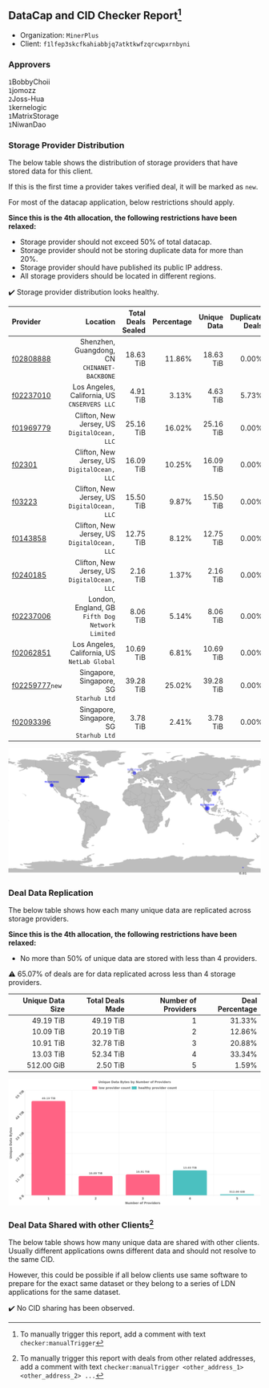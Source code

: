 ## DataCap and CID Checker Report[^1]
 - Organization: `MinerPlus`
 - Client: `f1lfep3skcfkahiabbjq7atktkwfzqrcwpxrnbyni`
### Approvers
`1`BobbyChoii<br/>`1`jomozz<br/>`2`Joss-Hua<br/>`1`kernelogic<br/>`1`MatrixStorage<br/>`1`NiwanDao

### Storage Provider Distribution
The below table shows the distribution of storage providers that have stored data for this client.

If this is the first time a provider takes verified deal, it will be marked as `new`.

For most of the datacap application, below restrictions should apply.

**Since this is the 4th allocation, the following restrictions have been relaxed:**
 - Storage provider should not exceed 50% of total datacap.
 - Storage provider should not be storing duplicate data for more than 20%.
 - Storage provider should have published its public IP address.
 - All storage providers should be located in different regions.

✔️ Storage provider distribution looks healthy.

| Provider                                                    |                                            Location | Total Deals Sealed | Percentage | Unique Data | Duplicate Deals |
| :---------------------------------------------------------- | --------------------------------------------------: | -----------------: | ---------: | ----------: | --------------: |
| [f02808888](https://filfox.info/en/address/f02808888)       |     Shenzhen, Guangdong, CN<br/>`CHINANET-BACKBONE` |          18.63 TiB |     11.86% |   18.63 TiB |           0.00% |
| [f02237010](https://filfox.info/en/address/f02237010)       |     Los Angeles, California, US<br/>`CNSERVERS LLC` |           4.91 TiB |      3.13% |    4.63 TiB |           5.73% |
| [f01969779](https://filfox.info/en/address/f01969779)       |     Clifton, New Jersey, US<br/>`DigitalOcean, LLC` |          25.16 TiB |     16.02% |   25.16 TiB |           0.00% |
| [f02301](https://filfox.info/en/address/f02301)             |     Clifton, New Jersey, US<br/>`DigitalOcean, LLC` |          16.09 TiB |     10.25% |   16.09 TiB |           0.00% |
| [f03223](https://filfox.info/en/address/f03223)             |     Clifton, New Jersey, US<br/>`DigitalOcean, LLC` |          15.50 TiB |      9.87% |   15.50 TiB |           0.00% |
| [f0143858](https://filfox.info/en/address/f0143858)         |     Clifton, New Jersey, US<br/>`DigitalOcean, LLC` |          12.75 TiB |      8.12% |   12.75 TiB |           0.00% |
| [f0240185](https://filfox.info/en/address/f0240185)         |     Clifton, New Jersey, US<br/>`DigitalOcean, LLC` |           2.16 TiB |      1.37% |    2.16 TiB |           0.00% |
| [f02237006](https://filfox.info/en/address/f02237006)       | London, England, GB<br/>`Fifth Dog Network Limited` |           8.06 TiB |      5.14% |    8.06 TiB |           0.00% |
| [f02062851](https://filfox.info/en/address/f02062851)       |     Los Angeles, California, US<br/>`NetLab Global` |          10.69 TiB |      6.81% |   10.69 TiB |           0.00% |
| [f02259777](https://filfox.info/en/address/f02259777)`new`  |          Singapore, Singapore, SG<br/>`Starhub Ltd` |          39.28 TiB |     25.02% |   39.28 TiB |           0.00% |
| [f02093396](https://filfox.info/en/address/f02093396)       |          Singapore, Singapore, SG<br/>`Starhub Ltd` |           3.78 TiB |      2.41% |    3.78 TiB |           0.00% |

<img src="https://raw.githubusercontent.com/data-preservation-programs/filplus-checker-assets/main/filecoin-project/filecoin-plus-large-datasets/issues/1840/1696846379842.png"/>

### Deal Data Replication
The below table shows how each many unique data are replicated across storage providers.


**Since this is the 4th allocation, the following restrictions have been relaxed:**
- No more than 50% of unique data are stored with less than 4 providers.

⚠️ 65.07% of deals are for data replicated across less than 4 storage providers.

| Unique Data Size | Total Deals Made | Number of Providers | Deal Percentage |
| ---------------: | ---------------: | ------------------: | --------------: |
|        49.19 TiB |        49.19 TiB |                   1 |          31.33% |
|        10.09 TiB |        20.19 TiB |                   2 |          12.86% |
|        10.91 TiB |        32.78 TiB |                   3 |          20.88% |
|        13.03 TiB |        52.34 TiB |                   4 |          33.34% |
|       512.00 GiB |         2.50 TiB |                   5 |           1.59% |

<img src="https://raw.githubusercontent.com/data-preservation-programs/filplus-checker-assets/main/filecoin-project/filecoin-plus-large-datasets/issues/1840/1696846380686.png"/>

### Deal Data Shared with other Clients[^3]
The below table shows how many unique data are shared with other clients.
Usually different applications owns different data and should not resolve to the same CID.

However, this could be possible if all below clients use same software to prepare for the exact same dataset or they belong to a series of LDN applications for the same dataset.

✔️ No CID sharing has been observed.

[^1]: To manually trigger this report, add a comment with text `checker:manualTrigger`

[^2]: Deals from those addresses are combined into this report as they are specified with `checker:manualTrigger`

[^3]: To manually trigger this report with deals from other related addresses, add a comment with text `checker:manualTrigger <other_address_1> <other_address_2> ...`
